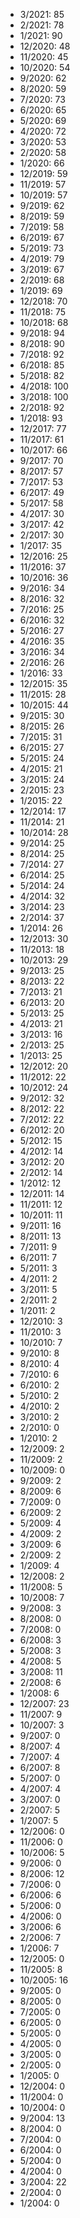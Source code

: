 *  3/2021: 85
*  2/2021: 78
*  1/2021: 90
*  12/2020: 48
*  11/2020: 45
*  10/2020: 54
*  9/2020: 62
*  8/2020: 59
*  7/2020: 73
*  6/2020: 65
*  5/2020: 69
*  4/2020: 72
*  3/2020: 53
*  2/2020: 58
*  1/2020: 66
*  12/2019: 59
*  11/2019: 57
*  10/2019: 57
*  9/2019: 62
*  8/2019: 59
*  7/2019: 58
*  6/2019: 67
*  5/2019: 73
*  4/2019: 79
*  3/2019: 67
*  2/2019: 68
*  1/2019: 69
*  12/2018: 70
*  11/2018: 75
*  10/2018: 68
*  9/2018: 94
*  8/2018: 90
*  7/2018: 92
*  6/2018: 85
*  5/2018: 82
*  4/2018: 100
*  3/2018: 100
*  2/2018: 92
*  1/2018: 93
*  12/2017: 77
*  11/2017: 61
*  10/2017: 66
*  9/2017: 70
*  8/2017: 57
*  7/2017: 53
*  6/2017: 49
*  5/2017: 58
*  4/2017: 30
*  3/2017: 42
*  2/2017: 30
*  1/2017: 35
*  12/2016: 25
*  11/2016: 37
*  10/2016: 36
*  9/2016: 34
*  8/2016: 32
*  7/2016: 25
*  6/2016: 32
*  5/2016: 27
*  4/2016: 35
*  3/2016: 34
*  2/2016: 26
*  1/2016: 33
*  12/2015: 35
*  11/2015: 28
*  10/2015: 44
*  9/2015: 30
*  8/2015: 26
*  7/2015: 31
*  6/2015: 27
*  5/2015: 24
*  4/2015: 21
*  3/2015: 24
*  2/2015: 23
*  1/2015: 22
*  12/2014: 17
*  11/2014: 21
*  10/2014: 28
*  9/2014: 25
*  8/2014: 25
*  7/2014: 27
*  6/2014: 25
*  5/2014: 24
*  4/2014: 32
*  3/2014: 23
*  2/2014: 37
*  1/2014: 26
*  12/2013: 30
*  11/2013: 18
*  10/2013: 29
*  9/2013: 25
*  8/2013: 22
*  7/2013: 21
*  6/2013: 20
*  5/2013: 25
*  4/2013: 21
*  3/2013: 16
*  2/2013: 25
*  1/2013: 25
*  12/2012: 20
*  11/2012: 22
*  10/2012: 24
*  9/2012: 32
*  8/2012: 22
*  7/2012: 22
*  6/2012: 20
*  5/2012: 15
*  4/2012: 14
*  3/2012: 20
*  2/2012: 14
*  1/2012: 12
*  12/2011: 14
*  11/2011: 12
*  10/2011: 11
*  9/2011: 16
*  8/2011: 13
*  7/2011: 9
*  6/2011: 7
*  5/2011: 3
*  4/2011: 2
*  3/2011: 5
*  2/2011: 2
*  1/2011: 2
*  12/2010: 3
*  11/2010: 3
*  10/2010: 7
*  9/2010: 8
*  8/2010: 4
*  7/2010: 6
*  6/2010: 2
*  5/2010: 2
*  4/2010: 2
*  3/2010: 2
*  2/2010: 0
*  1/2010: 2
*  12/2009: 2
*  11/2009: 2
*  10/2009: 0
*  9/2009: 2
*  8/2009: 6
*  7/2009: 0
*  6/2009: 2
*  5/2009: 4
*  4/2009: 2
*  3/2009: 6
*  2/2009: 2
*  1/2009: 4
*  12/2008: 2
*  11/2008: 5
*  10/2008: 7
*  9/2008: 3
*  8/2008: 0
*  7/2008: 0
*  6/2008: 3
*  5/2008: 3
*  4/2008: 5
*  3/2008: 11
*  2/2008: 6
*  1/2008: 6
*  12/2007: 23
*  11/2007: 9
*  10/2007: 3
*  9/2007: 0
*  8/2007: 4
*  7/2007: 4
*  6/2007: 8
*  5/2007: 0
*  4/2007: 4
*  3/2007: 0
*  2/2007: 5
*  1/2007: 5
*  12/2006: 0
*  11/2006: 0
*  10/2006: 5
*  9/2006: 0
*  8/2006: 12
*  7/2006: 0
*  6/2006: 6
*  5/2006: 0
*  4/2006: 0
*  3/2006: 6
*  2/2006: 7
*  1/2006: 7
*  12/2005: 0
*  11/2005: 8
*  10/2005: 16
*  9/2005: 0
*  8/2005: 0
*  7/2005: 0
*  6/2005: 0
*  5/2005: 0
*  4/2005: 0
*  3/2005: 0
*  2/2005: 0
*  1/2005: 0
*  12/2004: 0
*  11/2004: 0
*  10/2004: 0
*  9/2004: 13
*  8/2004: 0
*  7/2004: 0
*  6/2004: 0
*  5/2004: 0
*  4/2004: 0
*  3/2004: 22
*  2/2004: 0
*  1/2004: 0